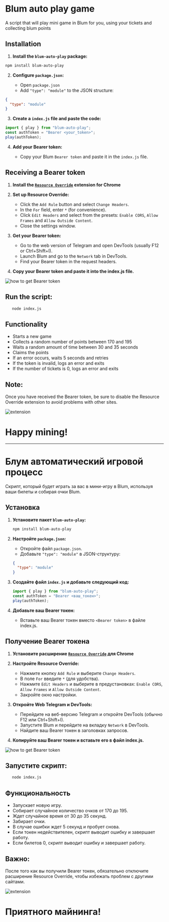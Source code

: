 # Blum auto play game

A script that will play mini game in Blum for you, using your tickets and collecting blum points

## Installation

1. **Install the `blum-auto-play` package:**

```bash
npm install blum-auto-play
```

2. **Configure `package.json`:**

   - Open `package.json`
   - Add `"type": "module"` to the JSON structure:

```json
{
  "type": "module"
}
```

3. **Create a `index.js` file and paste the code:**

```javascript
import { play } from "blum-auto-play";
const authToken = "Bearer <your_token>";
play(authToken);
```

4. **Add your Bearer token:**

   - Copy your Blum `Bearer token` and paste it in the `index.js` file.

## Receiving a Bearer token

1. **Install the [`Resource Override`](https://chromewebstore.google.com/detail/resource-override/pkoacgokdfckfpndoffpifphamojphii?utm_source=ext_app_menu) extension for Chrome**

2. **Set up Resource Override:**
   - Click the `Add Rule` button and select `Change Headers`.
   - In the `For` field, enter `*` (for convenience).
   - Click `Edit Headers` and select from the presets: `Enable CORS`, `Allow Frames` and `Allow Outside Content`.
   - Close the settings window.
3. **Get your Bearer token:**

   - Go to the web version of Telegram and open DevTools (usually F12 or Ctrl+Shift+I).
   - Launch Blum and go to the `Network` tab in DevTools.
   - Find your Bearer token in the request headers.

4. **Copy your Bearer token and paste it into the index.js file.**

![how to get Bearer token](./src/assets/token.jpg)

## Run the script:

```bash
   node index.js
```

## Functionality

- Starts a new game
- Collects a random number of points between 170 and 195
- Waits a random amount of time between 30 and 35 seconds
- Claims the points
- If an error occurs, waits 5 seconds and retries
- If the token is invalid, logs an error and exits
- If the number of tickets is 0, logs an error and exits

## Note:

Once you have received the Bearer token, be sure to disable the Resource Override extension to avoid problems with other sites.

![extension](./src/assets/resource.jpg)

# Happy mining!

---

# Блум автоматический игровой процесс

Скрипт, который будет играть за вас в мини-игру в Blum, используя ваши билеты и собирая очки Blum.

## Установка

1. **Установите пакет `blum-auto-play`:**
   ```bash
   npm install blum-auto-play
   ```
2. **Настройте `package.json`:**

   - Откройте файл `package.json`.
   - Добавьте `"type": "module"` в JSON-структуру:

   ```json
   {
     "type": "module"
   }
   ```

3. **Создайте файл `index.js` и добавьте следующий код:**

   ```javascript
   import { play } from "blum-auto-play";
   const authToken = "Bearer <ваш_токен>";
   play(authToken);
   ```

4. **Добавьте ваш Bearer токен:**
   - Вставьте ваш Bearer токен вместо `<Bearer token>` в файле index.js.

## Получение Bearer токена

1. **Установите расширение [`Resource Override`](https://chromewebstore.google.com/detail/resource-override/pkoacgokdfckfpndoffpifphamojphii?utm_source=ext_app_menu) для Chrome**

2. **Настройте Resource Override:**
   - Нажмите кнопку `Add Rule` и выберите `Change Headers`.
   - В поле `For` введите `*` (для удобства).
   - Нажмите `Edit Headers` и выберите в предустановках: `Enable CORS`, `Allow Frames` и `Allow Outside Content`.
   - Закройте окно настройки.
3. **Откройте Web Telegram и DevTools:**
   - Перейдите на веб-версию Telegram и откройте DevTools (обычно F12 или Ctrl+Shift+I).
   - Запустите Blum и перейдите на вкладку `Network` в DevTools.
   - Найдите ваш Bearer токен в заголовках запросов.
4. **Копируйте ваш Bearer токен и вставьте его в файл index.js.**

![how to get Bearer token](./src/assets/token.jpg)

## Запустите скрипт:

```bash
   node index.js
```

## Функциональность

- Запускает новую игру.
- Собирает случайное количество очков от 170 до 195.
- Ждет случайное время от 30 до 35 секунд.
- Забирает очки.
- В случае ошибки ждет 5 секунд и пробует снова.
- Если токен недействителен, скрипт выводит ошибку и завершает работу.
- Если билетов 0, скрипт выводит ошибку и завершает работу.

## Важно:

После того как вы получили Bearer токен, обязательно отключите расширение Resource Override, чтобы избежать проблем с другими сайтами.

![extension](./src/assets/resource.jpg)

# Приятного майнинга!
